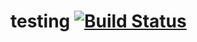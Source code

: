 # testing [![Build Status](https://travis-ci.org/gitavi/testing.svg?branch=master)](https://travis-ci.org/gitavi/testing)

